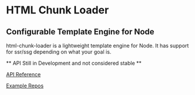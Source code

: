# HTML Chunk Loader
## Configurable Template Engine for Node

html-chunk-loader is a lightweight template engine for Node. It has support for ssr/ssg depending on what your goal is.

** API Still in Development and not considered stable ** 

[API Reference](https://github.com/abschill/html-chunk-loader/tree/master/docs/modules.md)

[Example Repos](https://github.com/abschill/html-chunk-loader-examples)